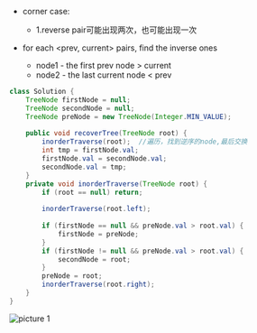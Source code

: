 - corner case:
  - 1.reverse pair可能出现两次，也可能出现一次

- for each <prev, current> pairs, find the inverse ones
  - node1 - the first prev node > current
  - node2 - the last current node < prev


```java
class Solution {
    TreeNode firstNode = null;
    TreeNode secondNode = null;
    TreeNode preNode = new TreeNode(Integer.MIN_VALUE);
    
    public void recoverTree(TreeNode root) {
        inorderTraverse(root);  //遍历，找到逆序的node,最后交换
        int tmp = firstNode.val;
        firstNode.val = secondNode.val;
        secondNode.val = tmp;
    }
    private void inorderTraverse(TreeNode root) {
        if (root == null) return;
        
        inorderTraverse(root.left);
        
        if (firstNode == null && preNode.val > root.val) {
            firstNode = preNode;
        }
        if (firstNode != null && preNode.val > root.val) {
            secondNode = root;
        }
        preNode = root;
        inorderTraverse(root.right);
    }
}
```

![picture 1](https://i.loli.net/2021/10/25/ZE5sMRvF9weqCVL.png)  
